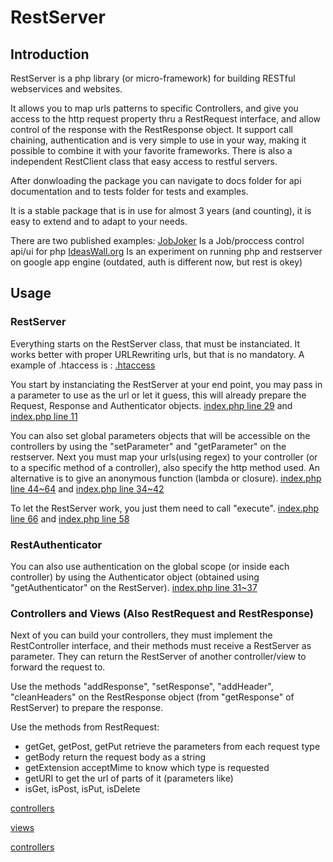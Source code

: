 # RestServer

## Introduction

RestServer is a php library (or micro-framework) for building RESTful webservices and websites.

It allows you to map urls patterns to specific Controllers, and give you access to the http request property thru a RestRequest interface, and allow control of the response with the RestResponse object. It support call chaining, authentication and is very simple to use in your way, making it possible to combine it with your favorite frameworks. There is also a independent RestClient class that easy access to restful servers.

After donwloading the package you can navigate to docs folder for api documentation and to tests folder for tests and examples.

It is a stable package that is in use for almost 3 years (and counting), it is easy to extend and to adapt to your needs.

There are two published examples: 
[JobJoker](http://github.com/diogok/JobJoker) Is a Job/proccess control api/ui for php
[IdeasWall.org](http://github.com/diogok/ideaswallorg) Is an experiment on running php and restserver on google app engine (outdated, auth is different now, but rest is okey)

## Usage

### RestServer

Everything starts on the RestServer class, that must be instanciated. It works better with proper URLRewriting urls, but that is no mandatory. A example of .htaccess is :
[.htaccess](http://github.com/diogok/JobJoker/blob/master/.htaccess)

You start by instanciating the RestServer at your end point, you may pass in a parameter to use as the url or let it guess, this will already prepare the Request, Response and Authenticator objects.
[index.php line 29](http://github.com/diogok/JobJoker/blob/master/index.php#L28)
and
[index.php line 11](http://github.com/diogok/ideaswallorg/blob/master/war/index.php#L11)

You can also set global parameters objects that will be accessible on the controllers by using the "setParameter" and "getParameter" on the restserver. Next you must map your urls(using regex) to your controller (or to a specific method of a controller), also specify the http method used. An alternative is to give an anonymous function (lambda or closure).
[index.php line 44~64](http://github.com/diogok/JobJoker/blob/master/index.php#L44-64)
and
[index.php line 34~42](http://github.com/diogok/ideaswallorg/blob/master/war/index.php#L34-42)

To let the RestServer work, you just them need to call "execute".
[index.php line 66](http://github.com/diogok/JobJoker/blob/master/index.php#L66)
and
[index.php line 58](http://github.com/diogok/ideaswallorg/blob/master/war/index.php#L58)

### RestAuthenticator

You can also use authentication on the global scope (or inside each controller) by using the Authenticator object (obtained using "getAuthenticator" on the RestServer).
[index.php line 31~37](http://github.com/diogok/JobJoker/blob/master/index.php#L31-37)

### Controllers and Views (Also RestRequest and RestResponse)

Next of you can build your controllers, they must implement the RestController interface, and their methods must receive a RestServer as parameter. They can return the RestServer of another controller/view to forward the request to. 

Use the methods "addResponse", "setResponse", "addHeader", "cleanHeaders" on the RestResponse object (from "getResponse" of RestServer) to prepare the response.

Use the methods from RestRequest:
- getGet, getPost, getPut retrieve the parameters from each request type
- getBody return the request body as a string
- getExtension acceptMime to know which type is requested
- getURI to get the url of parts of it (parameters like)
- isGet, isPost, isPut, isDelete 

[controllers](http://github.com/diogok/JobJoker/tree/master/controllers/)

[views](http://github.com/diogok/JobJoker/tree/master/views/)

[controllers](http://github.com/diogok/ideaswallorg/tree/master/war/controller/)


